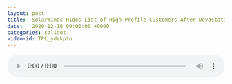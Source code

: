 ```yaml
---
layout: post
title:  SolarWinds Hides List of High-Profile Customers After Devastating Hack
date:   2020-12-16 09:00:00 +0000
categories: solidot
video-id: TPL_ydekpto
---
```


<audio src="/assets/f692c36c25b8917cee599baac26614bb.mp3" style="width: 100%;" controls></audio>

